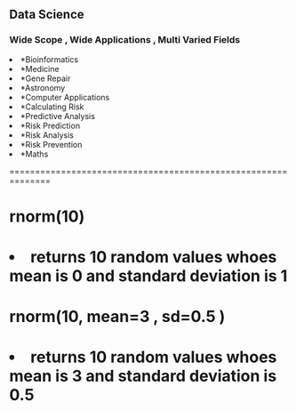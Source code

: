 <H2>Data Science</H2>

<H3>Wide Scope , Wide Applications , Multi Varied Fields</H3>

<li>*Bioinformatics</li> 
<li>*Medicine</li>
<li>*Gene Repair</li>
<li>*Astronomy</li>
<li>*Computer Applications</li>
<li>*Calculating Risk</li>
<li>*Predictive Analysis</li>
<li>*Risk Prediction</li>
<li>*Risk Analysis</li>
<li>*Risk Prevention</li>
<li>*Maths</li>

==============================================================

<H1>rnorm(10)<H1>

<li>returns 10 random values whoes mean is 0 and standard deviation is 1 </li>

<H1>rnorm(10, mean=3 , sd=0.5 )<H1>

<li>returns 10 random values whoes mean is 3 and standard deviation is 0.5</li>





